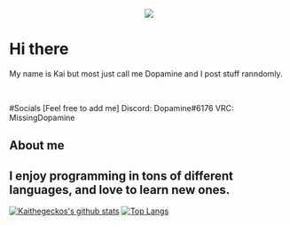 <p align="center">
  <img src="https://c.tenor.com/Ln4eqTf5Lm0AAAAd/getinvrc.gif">
</p>


# Hi there
My name is Kai but most just call me Dopamine and I post stuff ranndomly.
<p>&nbsp;</p>

#Socials [Feel free to add me]
Discord: Dopamine#6176
VRC: MissingDopamine

## About me
I enjoy programming in tons of different languages, and love to learn new ones.
----

[![Kaithegeckos's github stats](https://github-readme-stats.vercel.app/api?username=kaithegecko&theme=tokyonight&show_icons=true&count_private=true)](https://github.com/anuraghazra/github-readme-stats)
[![Top Langs](https://github-readme-stats.vercel.app/api/top-langs/?username=kaithegecko&layout=compact)](https://github.com/anuraghazra/github-readme-stats)
